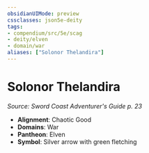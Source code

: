 ```yaml
---
obsidianUIMode: preview
cssclasses: json5e-deity
tags:
- compendium/src/5e/scag
- deity/elven
- domain/war
aliases: ["Solonor Thelandira"]
---
```

# Solonor Thelandira
*Source: Sword Coast Adventurer's Guide p. 23* 

- **Alignment**: Chaotic Good
- **Domains**: War
- **Pantheon**: Elven
- **Symbol**: Silver arrow with green fletching